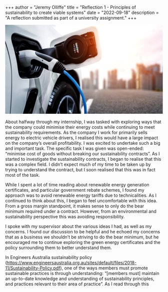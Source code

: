 +++
author = "Jeremy Olliffe"
title = "Reflection 1 - Principles of sustainability to create viable systems"
date = "2022-09-18"
description = "A reflection submitted as part of a university assignment."
+++

![Image](/images/chargingev.jpg)

About halfway through my internship, I was tasked with exploring ways that the company could minimise their energy costs while continuing to meet sustainability requirements. As the company I work for primarily sells energy to electric vehicle drivers, I realised this would have a large impact on the company’s overall profitability. I was excited to undertake such a big and important task. The specific task I was given was open-ended: “minimise cost of goods without breaking our sustainability contracts”. As I started to investigate the sustainability contracts, I began to realise that this was a complex field. I didn’t expect much of my time to be taken up by trying to understand the contract, but I soon realised that this was in fact most of the task.

While I spent a lot of time reading about renewable energy generation certificates, and particular government rebate schemes, I found my approach was to avoid renewable energy tariffs due to technicalities. As I continued to think about this, I began to feel uncomfortable with this idea. From a gross margin standpoint, it makes sense to only do the bear minimum required under a contract. However, from an environmental and sustainability perspective this was avoiding responsibility.

I spoke with my supervisor about the various ideas I had, as well as my concerns. I found our discussion to be helpful and he echoed my concerns that as a business we shouldn’t be striving to do the bear minimum, but he encouraged me to continue exploring the green energy certificates and the policy surrounding them to better understand them.

In Engineers Australia sustainability policy (https://www.engineersaustralia.org.au/sites/default/files/2018-11/Sustainability-Policy.pdf), one of the ways members must promote sustainable practices is through understanding: “[members must] maintain an up-to-date knowledge and understanding of sustainability principles, and practices relevant to their area of practice”. As I read through this
